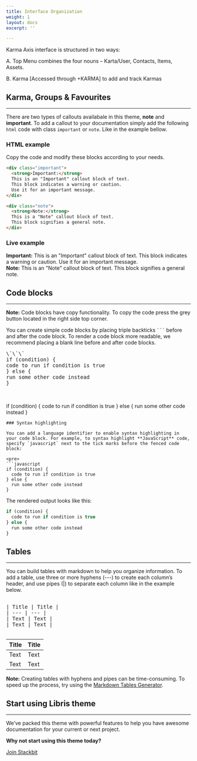 ```yaml
---
title: Interface Organization
weight: 1
layout: docs
excerpt: ''

---
```

Karma Axis interface is structured in two ways:

A. Top Menu combines the four nouns – Karta/User, Contacts, Items, Assets.

B. Karma \[Accessed through +KARMA\] to add and track Karmas

## Karma, Groups & Favourites

<hr>

There are two types of callouts availabale in this theme, **note** and **important**. To add a callout to your documentation simply add the following `html` code with class `important` or `note`. Like in the example bellow.

### HTML example

Copy the code and modify these blocks according to your needs.

```html
<div class="important">
  <strong>Important:</strong> 
  This is an "Important" callout block of text.
  This block indicates a warning or caution. 
  Use it for an important message. 
</div>
```

```html
<div class="note">
  <strong>Note:</strong> 
  This is a "Note" callout block of text. 
  This block signifies a general note.
</div>
```

### Live example

<div class="important">
<strong>Important:</strong>
This is an "Important" callout block of text.
This block indicates a warning or caution.
Use it for an important message.
</div>

<div class="note">
<strong>Note:</strong>
This is an "Note" callout block of text.
This block signifies a general note.
</div>

## Code blocks

<hr>

<div class="note">
<strong>Note:</strong>
Code blocks have copy functionality. To copy the code press the grey button located in the right side top corner.
</div>

You can create simple code blocks by placing triple backticks <code>\`\`\`</code> before and after the code block. To render a code block more readable, we recommend placing a blank line before and after code blocks.

<pre>\`\`\`
if (condition) {
code to run if condition is true
} else {
run some other code instead
}

    </pre>
    

if (condition) {
code to run if condition is true
} else {
run some other code instead
}

    
    ### Syntax highlighting
    
    You can add a language identifier to enable syntax highlighting in your code block. For example, to syntax highlight **JavaScript** code, specify `javascript` next to the tick marks before the fenced code block:
    
    <pre>
    ```javascript
    if (condition) {
      code to run if condition is true
    } else {
      run some other code instead
    }

</pre>

The rendered output looks like this:

```javascript
if (condition) {
  code to run if condition is true
} else {
  run some other code instead
}
```

## Tables

<hr>

You can build tables with markdown to help you organize information. To add a table, use three or more hyphens (---) to create each column’s header, and use pipes (|) to separate each column like in the example below.

<pre>

| Title | Title |
| --- | --- |
| Text | Text |
| Text | Text |

</pre>

| Title | Title |
| --- | --- |
| Text | Text |
| Text | Text |

<div class="note">
<strong>Note:</strong>
Creating tables with hyphens and pipes can be time-consuming. To speed up the process, try using the <a href="http://www.tablesgenerator.com/markdown_tables" >Markdown Tables Generator</a>.
</div>

## Start using Libris theme

<hr>

We’ve packed this theme with powerful features to help you have awesome documentation for your current or next project.

**Why not start using this theme today?**

<a href="https://www.stackbit.com/" class="button">Join Stackbit</a>